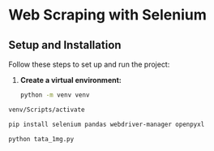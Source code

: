 # Web Scraping with Selenium

## Setup and Installation

Follow these steps to set up and run the project:

1. **Create a virtual environment:**
   ```sh
   python -m venv venv

```sh
venv/Scripts/activate

pip install selenium pandas webdriver-manager openpyxl

python tata_1mg.py
